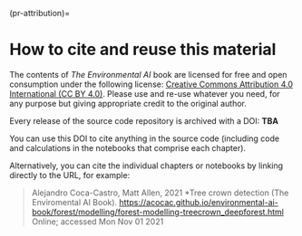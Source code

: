 (pr-attribution)=
# How to cite and reuse this material

The contents of _The Environmental AI_ book are licensed for free and open consumption under the following license: [Creative Commons Attribution 4.0 International (CC BY 4.0)](https://creativecommons.org/licenses/by/4.0/). Please use and re-use whatever you need, for any purpose but giving appropriate credit to the original author.

Every release of the source code repository is archived with a DOI: **TBA** 

You can use this DOI to cite anything in the source code (including code and calculations in the notebooks that comprise each chapter).

Alternatively, you can cite the individual chapters or notebooks by linking directly to the URL, for example:

> Alejandro Coca-Castro, Matt Allen, 2021 *Tree crown detection (The Enviromental AI Book). https://acocac.github.io/environmental-ai-book/forest/modelling/forest-modelling-treecrown_deepforest.html Online; accessed Mon Nov 01 2021